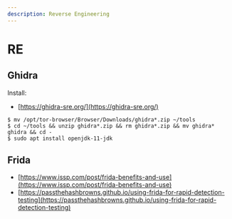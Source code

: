 ```yaml
---
description: Reverse Engineering
---
```


# RE




## Ghidra

Install:

* [https://ghidra-sre.org/](https://ghidra-sre.org/)

```
$ mv /opt/tor-browser/Browser/Downloads/ghidra*.zip ~/tools
$ cd ~/tools && unzip ghidra*.zip && rm ghidra*.zip && mv ghidra* ghidra && cd -
$ sudo apt install openjdk-11-jdk
```




## Frida

- [https://www.issp.com/post/frida-benefits-and-use](https://www.issp.com/post/frida-benefits-and-use)
- [https://passthehashbrowns.github.io/using-frida-for-rapid-detection-testing](https://passthehashbrowns.github.io/using-frida-for-rapid-detection-testing)
